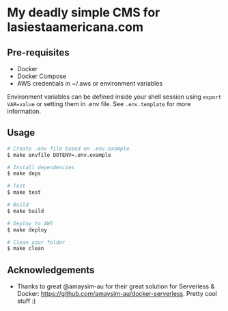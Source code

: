 # My deadly simple CMS for lasiestaamericana.com

## Pre-requisites

- Docker
- Docker Compose
- AWS credentials in ~/.aws or environment variables
  
Environment variables can be defined inside your shell session using `export VAR=value` or setting them in .env file. See `.env.template` for more information.

## Usage

```bash
# Create .env file based on .env.example
$ make envfile DOTENV=.env.example

# Install dependencies
$ make deps

# Test
$ make test

# Build
$ make build

# Deploy to AWS
$ make deploy

# Clean your folder
$ make clean
```

## Acknowledgements

- Thanks to great @amaysim-au for their great solution for Serverless & Docker: https://github.com/amaysim-au/docker-serverless. Pretty cool stuff :)